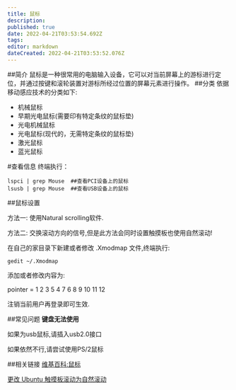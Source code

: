 ```yaml
---
title: 鼠标
description: 
published: true
date: 2022-04-21T03:53:54.692Z
tags: 
editor: markdown
dateCreated: 2022-04-21T03:53:52.076Z
---
```


##简介
鼠标是一种很常用的电脑输入设备，它可以对当前屏幕上的游标进行定位，并通过按键和滚轮装置对游标所经过位置的屏幕元素进行操作。
##分类
依据移动感应技术的分类如下:

- 机械鼠标
- 早期光电鼠标(需要印有特定条纹的鼠标垫)
- 光电机械鼠标
- 光电鼠标(现代的，无需特定条纹的鼠标垫)
- 激光鼠标
- 蓝光鼠标

#查看信息
终端执行：

    lspci | grep Mouse  ##查看PCI设备上的鼠标
    lsusb | grep Mouse  ##查看USB设备上的鼠标

##鼠标设置

方法一:
使用Natural scrolling软件.

方法二:
交换滚动方向的信号,但是此方法会同时设置触摸板也使用自然滚动!

在自己的家目录下新建或者修改 .Xmodmap 文件,终端执行:

    gedit ~/.Xmodmap

添加或者修改内容为:

 pointer = 1 2 3 5 4 7 6 8 9 10 11 12

注销当前用户再登录即可生效.

##常见问题
**键盘无法使用**

如果为usb鼠标,请插入usb2.0接口

如果依然不行,请尝试使用PS/2鼠标

##相关链接
[维基百科:鼠标](http://zh.wikipedia.org/wiki/%E9%BC%A0%E6%A0%87)

[更改 Ubuntu 触摸板滚动为自然滚动](http://liunian.info/add-natural-scrolling-to-ubuntu.html)